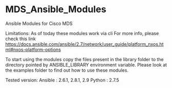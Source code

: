 # MDS_Ansible_Modules
Ansible Modules for Cisco MDS

Limitations:
As of today these modules work via cli
For more info, please check this link
https://docs.ansible.com/ansible/2.7/network/user_guide/platform_nxos.html#nxos-platform-options

To start using the modules copy the files present in the library folder to the directory pointed by ANSIBLE_LIBRARY environment variable.
Please look at the examples folder to find out how to use these modules.

Tested version: 
Ansible : 2.6.1, 2.8.1, 2.9
Python : 2.7.5
